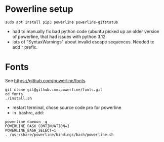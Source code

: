 # Powerline setup
`sudo apt install pip3 powerline powerline-gitstatus`
* had to manually fix bad python code (ubuntu picked up an older version of powerline, that had issues with python 3.12
* lots of "SyntaxWarnings" about invalid escape sequences. Needed to add r prefix.

# Fonts
See https://github.com/powerline/fonts 
```
git clone git@github.com:powerline/fonts.git
cd fonts
./install.sh
```
* restart terminal, chose source code pro for powerline
* in .bashrc, add:
```
powerline-daemon -q
POWERLINE_BASH_CONTINUATION=1
POWERLINE_BASH_SELECT=1
. /usr/share/powerline/bindings/bash/powerline.sh
```

